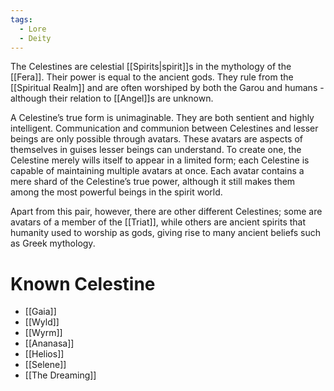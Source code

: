 ```yaml
---
tags:
  - Lore
  - Deity
---
```

The Celestines are celestial [[Spirits|spirit]]s in the mythology of the [[Fera]]. Their power is equal to the ancient gods. They rule from the [[Spiritual Realm]] and are often worshiped by both the Garou and humans - although their relation to [[Angel]]s are unknown.

A Celestine’s true form is unimaginable. They are both sentient and highly intelligent. Communication and communion between Celestines and lesser beings are only possible through avatars. These avatars are aspects of themselves in guises lesser beings can understand. To create one, the Celestine merely wills itself to appear in a limited form; each Celestine is capable of maintaining multiple avatars at once. Each avatar contains a mere shard of the Celestine’s true power, although it still makes them among the most powerful beings in the spirit world.

Apart from this pair, however, there are other different Celestines; some are avatars of a member of the [[Triat]], while others are ancient spirits that humanity used to worship as gods, giving rise to many ancient beliefs such as Greek mythology.

# Known Celestine

- [[Gaia]]
- [[Wyld]]
- [[Wyrm]]
- [[Ananasa]]
- [[Helios]]
- [[Selene]]
- [[The Dreaming]]
